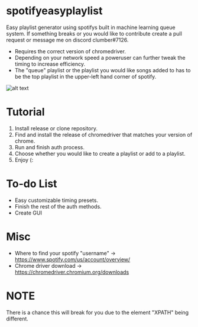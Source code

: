 # spotifyeasyplaylist
Easy playlist generator using spotifys built in machine learning queue system. If something breaks or you would like to contribute create a pull request or message me 
on discord clumber#7126.

* Requires the correct version of chromedriver.
* Depending on your network speed a poweruser can further tweak the timing to increase efficiency.
* The "queue" playlist or the playlist you would like songs added to has to be the top playlist in the upper-left hand corner of spotify. 

![alt text](https://i.imgur.com/LIGD7Ys.png)

# Tutorial
1. Install release or clone repository. 
2. Find and install the release of chromedriver that matches your version of chrome. 
3. Run and finish auth process.
4. Choose whether you would like to create a playlist or add to a playlist. 
5. Enjoy (:

# To-do List
* Easy customizable timing presets.
* Finish the rest of the auth methods. 
* Create GUI

# Misc
* Where to find your spotify "username" -> https://www.spotify.com/us/account/overview/
* Chrome driver download -> https://chromedriver.chromium.org/downloads

# NOTE
There is a chance this will break for you due to the element "XPATH" being different. 

